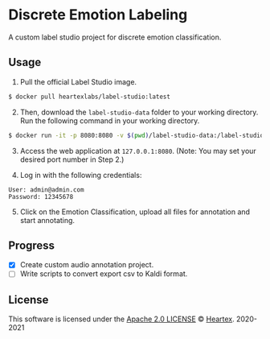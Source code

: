 # Discrete Emotion Labeling

A custom label studio project for discrete emotion classification.

## Usage

1. Pull the official Label Studio image.
```bash
$ docker pull heartexlabs/label-studio:latest  
```


2. Then, download the ```label-studio-data``` folder to your working directory. Run the following command in your working directory.
```bash
$ docker run -it -p 8080:8080 -v $(pwd)/label-studio-data:/label-studio/data heartexlabs/label-studio:latest
```


3. Access the web application at ```127.0.0.1:8080```. (Note: You may set your desired port number in Step 2.)


4. Log in with the following credentials:
```
User: admin@admin.com
Password: 12345678
```

5. Click on the Emotion Classification, upload all files for annotation and start annotating.

## Progress

- [x] Create custom audio annotation project.
- [ ] Write scripts to convert export csv to Kaldi format.

## License

This software is licensed under the [Apache 2.0 LICENSE](https://github.com/heartexlabs/label-studio/blob/develop/LICENSE) © [Heartex](https://labelstud.io/). 2020-2021

